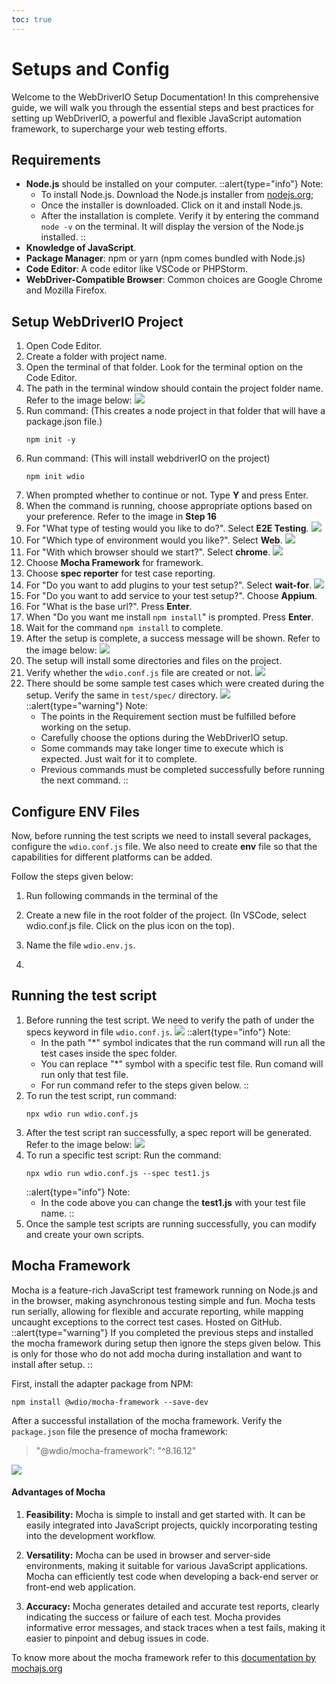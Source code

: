 ```yaml
---
toc: true
---
```


# Setups and Config
Welcome to the WebDriverIO Setup Documentation! In this comprehensive guide, we will walk you through the essential steps and best practices for setting up WebDriverIO, a powerful and flexible JavaScript automation framework, to supercharge your web testing efforts.

## Requirements

- **Node.js** should be installed on your computer.
    ::alert{type="info"}
    Note:
    - To install Node.js. Download the Node.js installer from [nodejs.org](https://nodejs.org/en/download);
    - Once the installer is downloaded. Click on it and install Node.js.
    - After the installation is complete. Verify it by entering the command `node -v` on the terminal. It will display the version of the Node.js installed.
    ::
- **Knowledge of JavaScript**.
- **Package Manager**: npm or yarn (npm comes bundled with Node.js)
- **Code Editor**: A code editor like VSCode or PHPStorm.
- **WebDriver-Compatible Browser**: Common choices are Google Chrome and Mozilla Firefox.
 
## Setup WebDriverIO Project

1. Open Code Editor.
2. Create a folder with project name.
3. Open the terminal of that folder. Look for the terminal option on the Code Editor.
4. The path in the terminal window should contain the project folder name. Refer to the image below:
    <img src="/images/webdriverio/project_file.png">
5. Run command: (This creates a node project in that folder that will have a package.json file.)
    ```shell
    npm init -y
    ```
6. Run command: (This will install webdriverIO on the project)
    ```shell
   npm init wdio
   ```
7. When prompted whether to continue or not. Type **Y** and press Enter.
8. When the command is running, choose appropriate options based on your preference. Refer to the image in **Step 16**
9. For "What type of testing would you like to do?". Select **E2E Testing**.
    <img src="/images/webdriverio/testing_type.png">
10. For "Which type of environment would you like?". Select **Web**.
    <img src="/images/webdriverio/test_env.png">
11. For "With which browser should we start?". Select **chrome**.
    <img src="/images/webdriverio/browser.png">
12. Choose **Mocha Framework** for framework.
13. Choose **spec reporter**  for test case reporting.
14. For "Do you want to add plugins to your test setup?". Select **wait-for**.
    <img src="/images/webdriverio/plugin.png">
15. For "Do you want to add service to your test setup?". Choose **Appium**.
16. For "What is the base url?". Press **Enter**.
17. When "Do you want me install `npm install`" is prompted. Press **Enter**.
18. Wait for the command `npm install` to complete.
16. After the setup is complete, a success message will be shown. Refer to the image below:
    <img src="/images/webdriverio/appium-setup-ts.png">
18. The setup will install some directories and files on the project.
19. Verify whether the `wdio.conf.js` file are created or not.
    <img src="/images/webdriverio/wdio_config_image.png">
20. There should be some sample test cases which were created during the setup. Verify the same in `test/spec/` directory.
    <img src="/images/webdriverio/example.png">
::alert{type="warning"}
Note:
    - The points in the Requirement section must be fulfilled before working on the setup.
    - Carefully choose the options during the WebDriverIO setup.
    - Some commands may take longer time to execute which is expected. Just wait for it to complete. 
    - Previous commands must be completed successfully before running the next command.
::


## Configure ENV Files

Now, before running the test scripts we need to install several packages, configure the `wdio.conf.js` file. We also need to create **env** file so that the capabilities for different platforms can be added.

Follow the steps given below:

1. Run following commands in the terminal of the

1. Create a new file in the root folder of the project. (In VSCode, select wdio.conf.js file. Click on the plus icon on the top).
2. Name the file `wdio.env.js`.
3. 

## Running the test script

1. Before running the test script. We need to verify the path of under the specs keyword in file `wdio.conf.js`.
    <img src="/images/webdriverio/spec_file_path.png">
    ::alert{type="info"}
    Note:
    - In the path "*" symbol indicates that the run command will run all the test cases inside the spec folder.
    - You can replace "*" symbol with a specific test file. Run comand will run only that test file.
    - For run command refer to the steps given below.
    ::
2. To run the test script, run command:
    ```shell
    npx wdio run wdio.conf.js
    ```
3. After the test script ran successfully, a spec report will be generated. Refer to the image below:
    <img src="/images/webdriverio/report.png">
3. To run a specific test script: Run the command:
    ```shell
    npx wdio run wdio.conf.js --spec test1.js
    ```
    ::alert{type="info"}
    Note:
    - In the code above you can change the **test1.js** with your test file name.
    ::
4. Once the sample test scripts are running successfully, you can modify and create your own scripts.

## Mocha Framework
Mocha is a feature-rich JavaScript test framework running on Node.js and in the browser, making asynchronous testing simple and fun. Mocha tests run serially, allowing for flexible and accurate reporting, while mapping uncaught exceptions to the correct test cases. Hosted on GitHub.
::alert{type="warning"}
If you completed the previous steps and installed the mocha framework during setup then ignore the steps given below. This is only for those who do not add mocha during installation and want to install after setup.
::

First, install the adapter package from NPM:
```shell
npm install @wdio/mocha-framework --save-dev
```

After a successful installation of the mocha framework. Verify the `package.json` file the presence of mocha framework:
> "@wdio/mocha-framework": "^8.16.12"

![](https://ibb.co/BjdGK4w)

#### Advantages of Mocha
1. **Feasibility:** Mocha is simple to install and get started with. It can be easily integrated into JavaScript projects, quickly incorporating testing into the development workflow.

2. **Versatility:** Mocha can be used in browser and server-side environments, making it suitable for various JavaScript applications. Mocha can efficiently test code when developing a back-end server or front-end web application.

3. **Accuracy:** Mocha generates detailed and accurate test reports, clearly indicating the success or failure of each test. Mocha provides informative error messages, and stack traces when a test fails, making it easier to pinpoint and debug issues in code.

To know more about the mocha framework refer to this [documentation by mochajs.org](https://mochajs.org/)